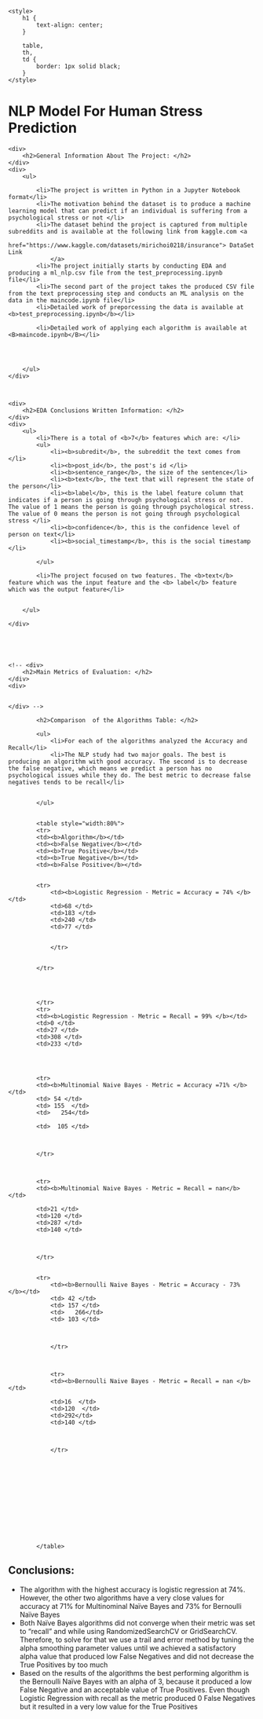 <html lang="en">

<head>
    <meta charset="UTF-8">
    <meta http-equiv="X-UA-Compatible" content="IE=edge">
    <meta name="viewport" content="width=device-width, initial-scale=1.0">
    <title>NLP Model For Human Stress Prediction</title>

    <style>
        h1 {
            text-align: center;
        }

        table,
        th,
        td {
            border: 1px solid black;
        }
    </style>

    
</head>

<body>
    <div>
        <h1>
            NLP Model For Human Stress Prediction
        </h1>
    </div>

    <div>
        <h2>General Information About The Project: </h2>
    </div>
    <div>
        <ul>
            
            <li>The project is written in Python in a Jupyter Notebook format</li>
            <li>The motivation behind the dataset is to produce a machine learning model that can predict if an individual is suffering from a psychological stress or not </li> 
            <li>The dataset behind the project is captured from multiple subreddits and is available at the following link from kaggle.com <a
                href="https://www.kaggle.com/datasets/mirichoi0218/insurance"> DataSet Link
                </a>  
            <li>The project initially starts by conducting EDA and producing a ml_nlp.csv file from the test_preprocessing.ipynb file</li>
            <li>The second part of the project takes the produced CSV file from the text preprocessing step and conducts an ML analysis on the data in the maincode.ipynb file</li>
            <li>Detailed work of preporcessing the data is available at <b>test_preprocessing.ipynb</b></li>

            <li>Detailed work of applying each algorithm is available at <B>maincode.ipynb</B></li>




        </ul>
    </div>



    <div>
        <h2>EDA Conclusions Written Information: </h2>
    </div>
    <div>
        <ul>
            <li>There is a total of <b>7</b> features which are: </li>
            <ul>
                <li><b>subredit</b>, the subreddit the text comes from </li>
                <li><b>post_id</b>, the post's id </li>
                <li><b>sentence_range</b>, the size of the sentence</li>
                <li><b>text</b>, the text that will represent the state of the person</li>
                <li><b>label</b>, this is the label feature column that indicates if a person is going through psychological stress or not. The value of 1 means the person is going through psychological stress. The value of 0 means the person is not going through psychological stress </li>
                <li><b>confidence</b>, this is the confidence level of person on text</li>
                <li><b>social_timestamp</b>, this is the social timestamp </li>
               
            </ul>

            <li>The project focused on two features. The <b>text</b> feature which was the input feature and the <b> label</b> feature which was the output feature</li>


        </ul>

    </div>





    <!-- <div>
        <h2>Main Metrics of Evaluation: </h2>
    </div>
    <div>


    </div> -->

<div>


            <h2>Comparison  of the Algorithms Table: </h2>

            <ul>
                <li>For each of the algorithms analyzed the Accuracy and Recall</li>
                <li>The NLP study had two major goals. The best is producing an algorithm with good accuracy. The second is to decrease the false negative, which means we predict a person has no psychological issues while they do. The best metric to decrease false negatives tends to be recall</li>
    
    
            </ul>


            <table style="width:80%">
            <tr>
            <td><b>Algorithm</b></td>
            <td><b>False Negative</b></td>
            <td><b>True Positive</b></td>
            <td><b>True Negative</b></td>
            <td><b>False Positive</b></td>
            

            <tr>
                <td><b>Logistic Regression - Metric = Accuracy = 74% </b></td>
                <td>68 </td>
                <td>183 </td>
                <td>240 </td>
                <td>77 </td>

                
                </tr>


            </tr>
            

            

            </tr>
            <tr>
            <td><b>Logistic Regression - Metric = Recall = 99% </b></td>
            <td>0 </td>
            <td>27 </td>
            <td>308 </td>
            <td>233 </td>

        
            
            
            <tr>
            <td><b>Multinomial Naive Bayes - Metric = Accuracy =71% </b></td>
            <td> 54 </td>
            <td> 155  </td>
            <td>   254</td>

            <td>  105 </td>

            
            
            </tr>
            

            
            <tr>
            <td><b>Multinomial Naive Bayes - Metric = Recall = nan</b></td>

            <td>21 </td>
            <td>120 </td>
            <td>287 </td>
            <td>140 </td>

            
            
            </tr>
            

            <tr>
                <td><b>Bernoulli Naive Bayes - Metric = Accuracy - 73% </b></td>
                <td> 42 </td>
                <td> 157 </td>
                <td>   266</td>
                <td> 103 </td>

                
                
                </tr>
                

                
                <tr>
                <td><b>Bernoulli Naive Bayes - Metric = Recall = nan </b></td>
    
                <td>16  </td>
                <td>120  </td>
                <td>292</td>
                <td>140 </td>

                
                
                </tr>











    
            
            </table>


 </div>


 <h2>Conclusions: </h2>

 <ul>
     <li>      The algorithm with the highest accuracy is logistic regression at 74%. However, the other two algorithms have a very close values for accuracy at 71% for Multinominal Naïve Bayes and 73% for Bernoulli Naïve Bayes 
    </li>
     <li>     Both Naïve Bayes algorithms did not converge when their metric was set to “recall” and while using RandomizedSearchCV or GridSearchCV. Therefore, to solve for that we use a trail and error method by tuning the alpha smoothing parameter values until we achieved a satisfactory alpha value that produced low False Negatives and did not decrease the True Positives by too much
    </li>
     <li>       Based on the results of the algorithms the best performing algorithm is the Bernoulli Naïve Bayes with an alpha of 3, because it produced a low False Negative and an acceptable value of True Positives. Even though Logistic Regression with recall as the metric produced 0 False Negatives but it resulted in a very low value for the True Positives 
    </li>

     
 </ul>
































</body>

</html>